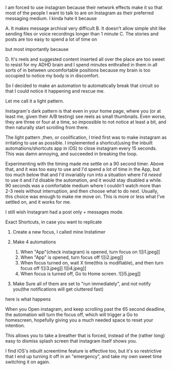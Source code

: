 I am forced to use instagram because their network effects make it so that most of the people I want to talk to are on Instagram as their preferred messaging medium. I kinda hate it because 

A. It makes message archival very difficult
B. It doesn't allow simple shit like sending files or voice recordings longer than 1 minute
C. The stories and posts are too easy to spend a lot of time on

but most importantly because

D. It's reels and suggested content inserted all over the place are too sweet to resist for my ADHD brain and I spend minutes enthralled in them in all sorts of in between uncomfortable positions because my brain is too occupied to notice my body is in discomfort. 

So I decided to make an automation to automatically break that circuit so that I could notice it happening and rescue me. 

Let me call it a light pattern. 

Instagram's dark pattern is that even in your home page, where you (or at least me, given their A/B testing) see reels as small thumbnails. Even worse, they are three or four at a time, so impossible to not notice at least a bit, and then naturally start scrolling from there. 

The light pattern ,then, or coolification, I tried first was to make instagram as irritating to use as possible. I implemented a shortcut(using the inbuilt automations/shortcuts app in iOS) to close instagram every 15 seconds. This was damn annoying, and succeeded in breaking the loop. 

Experimenting with the timing made me settle on a 90 second timer. Above that, and it was too easy to use and I'd spend a lot of time in the App, but too much below that and I'd invariably run into a situation where I'd _neeed_ to use it and I'd disable the automation, and it would stay disabled a while. 90 seconds was a comfortable medium where I couldn't watch more than 2-3 reels without interruption, and then choose what to do next. Usually, this choice was enough to make me move on. This is more or less what I've settled on, and it works for me.

I still wish Instagram had a post only + messages mode. 

Exact Shortcuts, in case you want to replicate

1. Create a new focus, I called mine Instatimer
2. Make 4 automations
	1. When "App"(check instagram) is opened, turn focus on 
	![[i1.jpeg]]
	3. When "App" is opened, turn focus off 
	![[i2.jpeg]]
	5. When focus turned on, wait X time(this is modifiable), and then turn focus off
	![[i3.jpeg]] ![[i4.jpeg]]
	7. When focus is turned off, Go to Home screen.
	![[i5.jpeg]]

3. Make Sure all of them are set to "run immediately", and not notify you(the notifications will get cluttered fast)

here is what happens

When you Open instagram, and keep scrolling past the 65 second deadline, the automation will turn the focus off, which will trigger a Go to homescreen, hopefully giving you a much needed space to reset your intention.

This allows you to take a breather that is forced, instead of the (rather long) easy to dismiss splash screen that instagram itself shows you. 

I find iOS's inbuilt screentime feature is effective too, but it's so restrictive that I end up turning it off in an "emergency", and take my own sweet time switching it on again.







